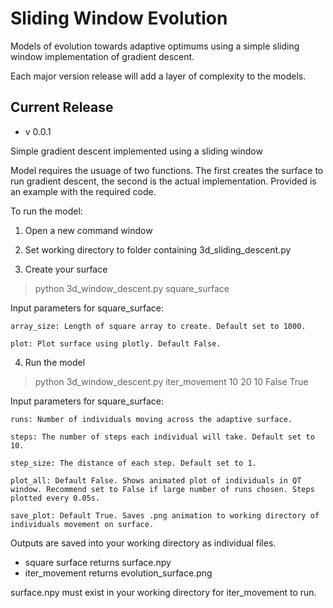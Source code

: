 # Sliding Window Evolution
Models of evolution towards adaptive optimums using a simple sliding window implementation of gradient descent.

Each major version release will add a layer of complexity to the models. 

## Current Release

* v 0.0.1

Simple gradient descent implemented using a sliding window

Model requires the usuage of two functions. The first creates the surface to run gradient descent, the second is the actual implementation.
Provided is an example with the required code.

To run the model:

1) Open a new command window


2) Set working directory to folder containing 3d_sliding_descent.py


3) Create your surface

> python 3d_window_descent.py square_surface


Input parameters for square_surface:

    array_size: Length of square array to create. Default set to 1000.
    
    plot: Plot surface using plotly. Default False.
    

4) Run the model

> python 3d_window_descent.py iter_movement 10 20 10 False True

Input parameters for square_surface:

    runs: Number of individuals moving across the adaptive surface.
    
    steps: The number of steps each individual will take. Default set to 10.
    
    step_size: The distance of each step. Default set to 1.
    
    plot_all: Default False. Shows animated plot of individuals in QT window. Recommend set to False if large number of runs chosen. Steps plotted every 0.05s.
    
    save_plot: Default True. Saves .png animation to working directory of individuals movement on surface.
    

Outputs are saved into your working directory as individual files.

* square surface returns surface.npy
* iter_movement returns evolution_surface.png 

surface.npy must exist in your working directory for iter_movement to run.
